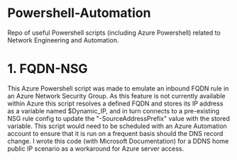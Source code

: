 # Powershell-Automation
Repo of useful Powershell scripts (including Azure Powershell) related to Network Engineering and Automation.

# 1. FQDN-NSG
This Azure Powershell script was made to emulate an inbound FQDN rule in an Azure Network Security Group. As this feature is not currently available within Azure this script resolves a defined FQDN and stores its IP address as a variable named $Dynamic_IP, and in turn connects to a pre-existing NSG rule config to update the "-SourceAddressPrefix" value with the stored variable. This script would need to be scheduled with an Azure Automation account to ensure that it is run on a frequent basis should the DNS record change. I wrote this code (with Microsoft Documentation) for a DDNS home public IP scenario as a workaround for Azure server access.
